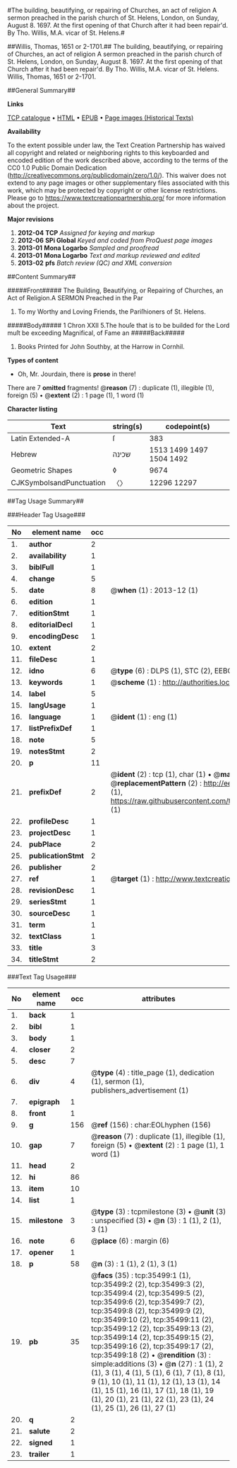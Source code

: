 #The building, beautifying, or repairing of Churches, an act of religion A sermon preached in the parish church of St. Helens, London, on Sunday, August 8. 1697. At the first opening of that Church after it had been repair'd. By Tho. Willis, M.A. vicar of St. Helens.#

##Willis, Thomas, 1651 or 2-1701.##
The building, beautifying, or repairing of Churches, an act of religion A sermon preached in the parish church of St. Helens, London, on Sunday, August 8. 1697. At the first opening of that Church after it had been repair'd. By Tho. Willis, M.A. vicar of St. Helens.
Willis, Thomas, 1651 or 2-1701.

##General Summary##

**Links**

[TCP catalogue](http://www.ota.ox.ac.uk/tcp/)  • 
[HTML](http://tei.it.ox.ac.uk/tcp/Texts-HTML/free/A66/A66519.html)  • 
[EPUB](http://tei.it.ox.ac.uk/tcp/Texts-EPUB/free/A66/A66519.epub) • 
[Page images (Historical Texts)](https://historicaltexts.jisc.ac.uk/eebo-99831037e)

**Availability**

To the extent possible under law, the Text Creation Partnership has waived all copyright and related or neighboring rights to this keyboarded and encoded edition of the work described above, according to the terms of the CC0 1.0 Public Domain Dedication (http://creativecommons.org/publicdomain/zero/1.0/). This waiver does not extend to any page images or other supplementary files associated with this work, which may be protected by copyright or other license restrictions. Please go to https://www.textcreationpartnership.org/ for more information about the project.

**Major revisions**

1. __2012-04__ __TCP__ *Assigned for keying and markup*
1. __2012-06__ __SPi Global__ *Keyed and coded from ProQuest page images*
1. __2013-01__ __Mona Logarbo__ *Sampled and proofread*
1. __2013-01__ __Mona Logarbo__ *Text and markup reviewed and edited*
1. __2013-02__ __pfs__ *Batch review (QC) and XML conversion*

##Content Summary##

#####Front#####
The Building, Beautifying, or Repairing of Churches, an Act of Religion.A SERMON Preached in the Par
1. To my Worthy and Loving Friends, the Pariſhioners of St. Helens.

#####Body#####
1 Chron XXII 5.The houſe that is to be builded for the Lord muſt be exceeding Magnifical, of Fame an
#####Back#####

1. Books Printed for John Southby, at the Harrow in Cornhil.

**Types of content**

  * Oh, Mr. Jourdain, there is **prose** in there!

There are 7 **omitted** fragments! 
 @__reason__ (7) : duplicate (1), illegible (1), foreign (5)  •  @__extent__ (2) : 1 page (1), 1 word (1)

**Character listing**


|Text|string(s)|codepoint(s)|
|---|---|---|
|Latin Extended-A|ſ|383|
|Hebrew|שכינה|1513 1499 1497 1504 1492|
|Geometric Shapes|◊|9674|
|CJKSymbolsandPunctuation|〈〉|12296 12297|

##Tag Usage Summary##

###Header Tag Usage###

|No|element name|occ|attributes|
|---|---|---|---|
|1.|__author__|2||
|2.|__availability__|1||
|3.|__biblFull__|1||
|4.|__change__|5||
|5.|__date__|8| @__when__ (1) : 2013-12 (1)|
|6.|__edition__|1||
|7.|__editionStmt__|1||
|8.|__editorialDecl__|1||
|9.|__encodingDesc__|1||
|10.|__extent__|2||
|11.|__fileDesc__|1||
|12.|__idno__|6| @__type__ (6) : DLPS (1), STC (2), EEBO-CITATION (1), PROQUEST (1), VID (1)|
|13.|__keywords__|1| @__scheme__ (1) : http://authorities.loc.gov/ (1)|
|14.|__label__|5||
|15.|__langUsage__|1||
|16.|__language__|1| @__ident__ (1) : eng (1)|
|17.|__listPrefixDef__|1||
|18.|__note__|5||
|19.|__notesStmt__|2||
|20.|__p__|11||
|21.|__prefixDef__|2| @__ident__ (2) : tcp (1), char (1)  •  @__matchPattern__ (2) : ([0-9\-]+):([0-9IVX]+) (1), (.+) (1)  •  @__replacementPattern__ (2) : http://eebo.chadwyck.com/downloadtiff?vid=$1&page=$2 (1), https://raw.githubusercontent.com/textcreationpartnership/Texts/master/tcpchars.xml#$1 (1)|
|22.|__profileDesc__|1||
|23.|__projectDesc__|1||
|24.|__pubPlace__|2||
|25.|__publicationStmt__|2||
|26.|__publisher__|2||
|27.|__ref__|1| @__target__ (1) : http://www.textcreationpartnership.org/docs/. (1)|
|28.|__revisionDesc__|1||
|29.|__seriesStmt__|1||
|30.|__sourceDesc__|1||
|31.|__term__|1||
|32.|__textClass__|1||
|33.|__title__|3||
|34.|__titleStmt__|2||


###Text Tag Usage###

|No|element name|occ|attributes|
|---|---|---|---|
|1.|__back__|1||
|2.|__bibl__|1||
|3.|__body__|1||
|4.|__closer__|2||
|5.|__desc__|7||
|6.|__div__|4| @__type__ (4) : title_page (1), dedication (1), sermon (1), publishers_advertisement (1)|
|7.|__epigraph__|1||
|8.|__front__|1||
|9.|__g__|156| @__ref__ (156) : char:EOLhyphen (156)|
|10.|__gap__|7| @__reason__ (7) : duplicate (1), illegible (1), foreign (5)  •  @__extent__ (2) : 1 page (1), 1 word (1)|
|11.|__head__|2||
|12.|__hi__|86||
|13.|__item__|10||
|14.|__list__|1||
|15.|__milestone__|3| @__type__ (3) : tcpmilestone (3)  •  @__unit__ (3) : unspecified (3)  •  @__n__ (3) : 1 (1), 2 (1), 3 (1)|
|16.|__note__|6| @__place__ (6) : margin (6)|
|17.|__opener__|1||
|18.|__p__|58| @__n__ (3) : 1 (1), 2 (1), 3 (1)|
|19.|__pb__|35| @__facs__ (35) : tcp:35499:1 (1), tcp:35499:2 (2), tcp:35499:3 (2), tcp:35499:4 (2), tcp:35499:5 (2), tcp:35499:6 (2), tcp:35499:7 (2), tcp:35499:8 (2), tcp:35499:9 (2), tcp:35499:10 (2), tcp:35499:11 (2), tcp:35499:12 (2), tcp:35499:13 (2), tcp:35499:14 (2), tcp:35499:15 (2), tcp:35499:16 (2), tcp:35499:17 (2), tcp:35499:18 (2)  •  @__rendition__ (3) : simple:additions (3)  •  @__n__ (27) : 1 (1), 2 (1), 3 (1), 4 (1), 5 (1), 6 (1), 7 (1), 8 (1), 9 (1), 10 (1), 11 (1), 12 (1), 13 (1), 14 (1), 15 (1), 16 (1), 17 (1), 18 (1), 19 (1), 20 (1), 21 (1), 22 (1), 23 (1), 24 (1), 25 (1), 26 (1), 27 (1)|
|20.|__q__|2||
|21.|__salute__|2||
|22.|__signed__|1||
|23.|__trailer__|1||
